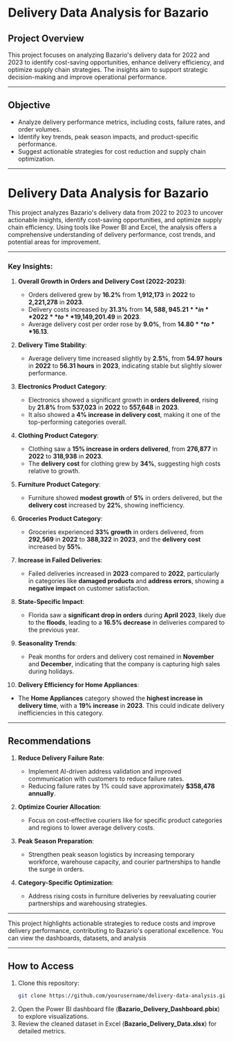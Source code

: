 # **Delivery Data Analysis for Bazario**

## **Project Overview**  
This project focuses on analyzing Bazario's delivery data for 2022 and 2023 to identify cost-saving opportunities, enhance delivery efficiency, and optimize supply chain strategies. The insights aim to support strategic decision-making and improve operational performance.  

---

## **Objective**  
- Analyze delivery performance metrics, including costs, failure rates, and order volumes.  
- Identify key trends, peak season impacts, and product-specific performance.  
- Suggest actionable strategies for cost reduction and supply chain optimization.  

---

# **Delivery Data Analysis for Bazario**  

This project analyzes Bazario's delivery data from 2022 to 2023 to uncover actionable insights, identify cost-saving opportunities, and optimize supply chain efficiency. Using tools like Power BI and Excel, the analysis offers a comprehensive understanding of delivery performance, cost trends, and potential areas for improvement.  

---

### Key Insights:

1. **Overall Growth in Orders and Delivery Cost (2022-2023)**:
   - Orders delivered grew by **16.2%** from **1,912,173** in **2022** to **2,221,278** in **2023**.
   - Delivery costs increased by **31.3%** from **$14,588,945.21** in **2022** to **$19,149,201.49** in **2023**.
   - Average delivery cost per order rose by **9.0%**, from **$14.80** to **$16.13**.

2. **Delivery Time Stability**:
   - Average delivery time increased slightly by **2.5%**, from **54.97 hours** in **2022** to **56.31 hours** in **2023**, indicating stable but slightly slower performance.

3. **Electronics Product Category**:
   - Electronics showed a significant growth in **orders delivered**, rising by **21.8%** from **537,023** in **2022** to **557,648** in **2023**.
   - It also showed a **4% increase in delivery cost**, making it one of the top-performing categories overall.

4. **Clothing Product Category**:
   - Clothing saw a **15% increase in orders delivered**, from **276,877** in **2022** to **318,938** in **2023**.
   - The **delivery cost** for clothing grew by **34%**, suggesting high costs relative to growth.

5. **Furniture Product Category**:
   - Furniture showed **modest growth** of **5%** in orders delivered, but the **delivery cost** increased by **22%**, showing inefficiency.

6. **Groceries Product Category**:
   - Groceries experienced **33% growth** in orders delivered, from **292,569** in **2022** to **388,322** in **2023**, and the **delivery cost** increased by **55%**.

7. **Increase in Failed Deliveries**:
   - Failed deliveries increased in **2023** compared to **2022**, particularly in categories like **damaged products** and **address errors**, showing a **negative impact** on customer satisfaction.

8. **State-Specific Impact**:
   - Florida saw a **significant drop in orders** during **April 2023**, likely due to the **floods**, leading to a **16.5% decrease** in deliveries compared to the previous year.

9. **Seasonality Trends**:
   - Peak months for orders and delivery cost remained in **November** and **December**, indicating that the company is capturing high sales during holidays.

10. **Delivery Efficiency for Home Appliances**:
   - The **Home Appliances** category showed the **highest increase in delivery time**, with a **19% increase** in **2023**. This could indicate delivery inefficiencies in this category.

---

## **Recommendations**  

1. **Reduce Delivery Failure Rate**:  
   - Implement AI-driven address validation and improved communication with customers to reduce failure rates.  
   - Reducing failure rates by 1% could save approximately **$358,478 annually**.  

2. **Optimize Courier Allocation**:  
   - Focus on cost-effective couriers like for specific product categories and regions to lower average delivery costs.  

3. **Peak Season Preparation**:  
   - Strengthen peak season logistics by increasing temporary workforce, warehouse capacity, and courier partnerships to handle the surge in orders.  

4. **Category-Specific Optimization**:  
   - Address rising costs in furniture deliveries by reevaluating courier partnerships and warehousing strategies.  

---

This project highlights actionable strategies to reduce costs and improve delivery performance, contributing to Bazario's operational excellence. You can view the dashboards, datasets, and analysis  

---  

## **How to Access**  
1. Clone this repository:  
   ```bash
   git clone https://github.com/yourusername/delivery-data-analysis.git
   ```
2. Open the Power BI dashboard file (**Bazario_Delivery_Dashboard.pbix**) to explore visualizations.  
3. Review the cleaned dataset in Excel (**Bazario_Delivery_Data.xlsx**) for detailed metrics.  
